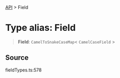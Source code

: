 [API](../index.md) > Field

# Type alias: Field

> **Field**: `CamelToSnakeCaseMap`\< `CamelCaseField` \>

## Source

fieldTypes.ts:578

